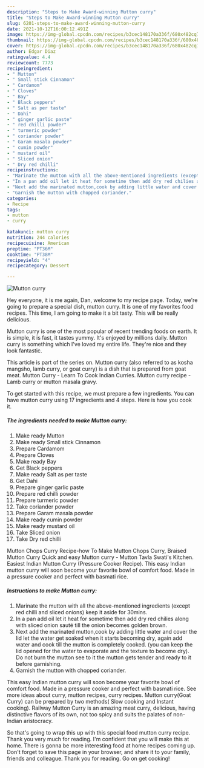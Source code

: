 ```yaml
---
description: "Steps to Make Award-winning Mutton curry"
title: "Steps to Make Award-winning Mutton curry"
slug: 6201-steps-to-make-award-winning-mutton-curry
date: 2021-10-12T16:00:12.491Z
image: https://img-global.cpcdn.com/recipes/b3cec148170a336f/680x482cq70/mutton-curry-recipe-main-photo.jpg
thumbnail: https://img-global.cpcdn.com/recipes/b3cec148170a336f/680x482cq70/mutton-curry-recipe-main-photo.jpg
cover: https://img-global.cpcdn.com/recipes/b3cec148170a336f/680x482cq70/mutton-curry-recipe-main-photo.jpg
author: Edgar Diaz
ratingvalue: 4.4
reviewcount: 7773
recipeingredient:
- " Mutton"
- " Small stick Cinnamon"
- " Cardamom"
- " Cloves"
- " Bay"
- " Black peppers"
- " Salt as per taste"
- " Dahi"
- " ginger garlic paste"
- " red chilli powder"
- " turmeric powder"
- " coriander powder"
- " Garam masala powder"
- " cumin powder"
- " mustard oil"
- " Sliced onion"
- " Dry red chilli"
recipeinstructions:
- "Marinate the mutton with all the above-mentioned ingredients (except red chilli and sliced onions) keep it aside for 30mins."
- "In a pan add oil let it heat for sometime then add dry red chilies along with sliced onion sauté till the onion becomes golden brown."
- "Next add the marinated mutton,cook by adding little water and cover the lid let the water get soaked when it starts becoming dry, again add water and cook till the mutton is completely cooked. (you can keep the lid opened for the water to evaporate and the texture to become dry). Do not burn the mutton see to it the mutton gets tender and ready to it before garnishing."
- "Garnish the mutton with chopped coriander."
categories:
- Recipe
tags:
- mutton
- curry

katakunci: mutton curry 
nutrition: 244 calories
recipecuisine: American
preptime: "PT36M"
cooktime: "PT38M"
recipeyield: "4"
recipecategory: Dessert

---
```



![Mutton curry](https://img-global.cpcdn.com/recipes/b3cec148170a336f/680x482cq70/mutton-curry-recipe-main-photo.jpg)

Hey everyone, it is me again, Dan, welcome to my recipe page. Today, we're going to prepare a special dish, mutton curry. It is one of my favorites food recipes. This time, I am going to make it a bit tasty. This will be really delicious.

Mutton curry is one of the most popular of recent trending foods on earth. It is simple, it is fast, it tastes yummy. It's enjoyed by millions daily. Mutton curry is something which I've loved my entire life. They're nice and they look fantastic.

This article is part of the series on. Mutton curry (also referred to as kosha mangsho, lamb curry, or goat curry) is a dish that is prepared from goat meat. Mutton Curry - Learn To Cook Indian Curries. Mutton curry recipe - Lamb curry or mutton masala gravy.


To get started with this recipe, we must prepare a few ingredients. You can have mutton curry using 17 ingredients and 4 steps. Here is how you cook it.

<!--inarticleads1-->

##### The ingredients needed to make Mutton curry:

1. Make ready  Mutton
1. Make ready  Small stick Cinnamon
1. Prepare  Cardamom
1. Prepare  Cloves
1. Make ready  Bay
1. Get  Black peppers
1. Make ready  Salt as per taste
1. Get  Dahi
1. Prepare  ginger garlic paste
1. Prepare  red chilli powder
1. Prepare  turmeric powder
1. Take  coriander powder
1. Prepare  Garam masala powder
1. Make ready  cumin powder
1. Make ready  mustard oil
1. Take  Sliced onion
1. Take  Dry red chilli


Mutton Chops Curry Recipe-how To Make Mutton Chops Curry, Braised Mutton Curry Quick and easy Mutton curry - Mutton Tavla Swati&#39;s Kitchen. Easiest Indian Mutton Curry (Pressure Cooker Recipe). This easy Indian mutton curry will soon become your favorite bowl of comfort food. Made in a pressure cooker and perfect with basmati rice. 

<!--inarticleads2-->

##### Instructions to make Mutton curry:

1. Marinate the mutton with all the above-mentioned ingredients (except red chilli and sliced onions) keep it aside for 30mins.
1. In a pan add oil let it heat for sometime then add dry red chilies along with sliced onion sauté till the onion becomes golden brown.
1. Next add the marinated mutton,cook by adding little water and cover the lid let the water get soaked when it starts becoming dry, again add water and cook till the mutton is completely cooked. (you can keep the lid opened for the water to evaporate and the texture to become dry). Do not burn the mutton see to it the mutton gets tender and ready to it before garnishing.
1. Garnish the mutton with chopped coriander.


This easy Indian mutton curry will soon become your favorite bowl of comfort food. Made in a pressure cooker and perfect with basmati rice. See more ideas about curry, mutton recipes, curry recipes. Mutton curry(Goat Curry) can be prepared by two methods( Slow cooking and Instant cooking). Railway Mutton Curry is an amazing meat curry, delicious, having distinctive flavors of its own, not too spicy and suits the palates of non-Indian aristocracy. 

So that's going to wrap this up with this special food mutton curry recipe. Thank you very much for reading. I'm confident that you will make this at home. There is gonna be more interesting food at home recipes coming up. Don't forget to save this page in your browser, and share it to your family, friends and colleague. Thank you for reading. Go on get cooking!

